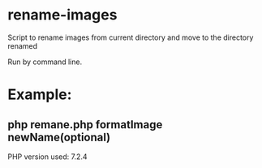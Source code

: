 # rename-images

Script to rename images from current directory and move to the directory renamed

Run by command line.

# Example:
  ## php remane.php formatImage newName(optional)

PHP version used: 7.2.4

